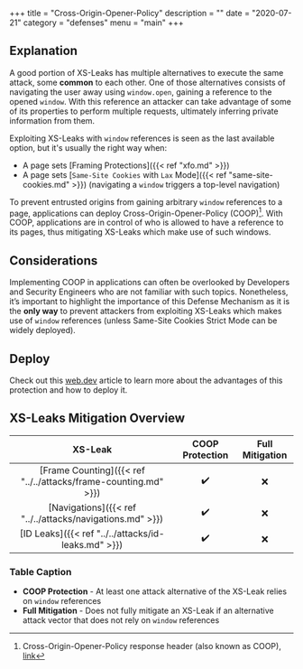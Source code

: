 +++
title = "Cross-Origin-Opener-Policy"
description = ""
date = "2020-07-21"
category = "defenses"
menu = "main"
+++

## Explanation

A good portion of XS-Leaks has multiple alternatives to execute the same attack, some **common** to each other. One of those alternatives consists of navigating the user away using `window.open`, gaining a reference to the opened `window`. With this reference an attacker can take advantage of some of its properties to perform multiple requests, ultimately inferring private information from them.

Exploiting XS-Leaks with `window` references is seen as the last available option, but it's usually the right way when:

- A page sets [Framing Protections]({{< ref "xfo.md" >}})
- A page sets [`Same-Site Cookies` with `Lax` Mode]({{< ref "same-site-cookies.md" >}}) (navigating a `window` triggers a top-level navigation)

To prevent entrusted origins from gaining arbitrary `window` references to a page, applications can deploy Cross-Origin-Opener-Policy (COOP)[^1]. With COOP, applications are in control of who is allowed to have a reference to its pages, thus mitigating XS-Leaks which make use of such windows.

## Considerations

Implementing COOP in applications can often be overlooked by Developers and Security Engineers who are not familiar with such topics. Nonetheless, it’s important to highlight the importance of this Defense Mechanism as it is the **only way** to prevent attackers from exploiting XS-Leaks which makes use of `window` references (unless Same-Site Cookies Strict Mode can be widely deployed).

## Deploy

Check out this [web.dev](https://web.dev/why-coop-coep/) article to learn more about the advantages of this protection and how to deploy it.

## XS-Leaks Mitigation Overview

|                           XS-Leak                                 |    COOP Protection       |  Full Mitigation   |
|:-----------------------------------------------------------------:|:------------------------:|:-------------------:
| [Frame Counting]({{< ref "../../attacks/frame-counting.md" >}})   |         ✔️               |         ❌
| [Navigations]({{< ref "../../attacks/navigations.md" >}})         |         ✔️               |         ❌
| [ID Leaks]({{< ref "../../attacks/id-leaks.md" >}})               |         ✔️               |         ❌

### Table Caption

- **COOP Protection** - At least one attack alternative of the XS-Leak relies on `window` references
- **Full Mitigation** - Does not fully mitigate an XS-Leak if an alternative attack vector that does not rely on `window` references


[^1]: Cross-Origin-Opener-Policy response header (also known as COOP), [link](https://gist.github.com/annevk/6f2dd8c79c77123f39797f6bdac43f3e)
